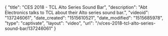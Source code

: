 {
    "title": "CES 2018 - TCL Alto Series Sound Bar",
    "description": "Abt Electronics talks to TCL about their Alto series sound bar.",
    "videoid": "137246061",
    "date_created": "1515610521",
    "date_modified": "1515685978",
    "type": "captivate",
    "layout": "video",
    "url": "\/v\/ces-2018-tcl-alto-series-sound-bar\/137246061"
}